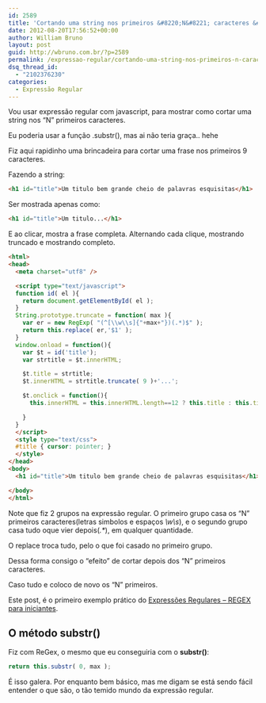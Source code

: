 ```yaml
---
id: 2589
title: 'Cortando uma string nos primeiros &#8220;N&#8221; caracteres &#8211; JavaScript com Expressão Regular'
date: 2012-08-20T17:56:52+00:00
author: William Bruno
layout: post
guid: http://wbruno.com.br/?p=2589
permalink: /expressao-regular/cortando-uma-string-nos-primeiros-n-caracteres-javascript-com-expressao-regular/
dsq_thread_id:
  - "2102376230"
categories:
  - Expressão Regular
---
```

Vou usar expressão regular com javascript, para mostrar como cortar uma string nos &#8220;N&#8221; primeiros caracteres.

Eu poderia usar a função .substr(), mas ai não teria graça.. hehe

<!--more-->



Fiz aqui rapidinho uma brincadeira para cortar uma frase nos primeiros 9 caracteres.

Fazendo a string:

``` html
<h1 id="title">Um titulo bem grande cheio de palavras esquisitas</h1>
```

Ser mostrada apenas como:

``` html
<h1 id="title">Um titulo...</h1>
```
E ao clicar, mostra a frase completa. Alternando cada clique, mostrando truncado e mostrando completo.

``` html
<html>
<head>
  <meta charset="utf8" />

  <script type="text/javascript">
  function id( el ){
    return document.getElementById( el );
  }
  String.prototype.truncate = function( max ){
    var er = new RegExp( "(^[\\w\\s]{"+max+"})(.*)$" );
    return this.replace( er,'$1' );
  }
  window.onload = function(){
    var $t = id('title');
    var strtitle = $t.innerHTML;

    $t.title = strtitle;
    $t.innerHTML = strtitle.truncate( 9 )+'...';

    $t.onclick = function(){
      this.innerHTML = this.innerHTML.length==12 ? this.title : this.title.truncate( 9 )+'...';

    }
  }
  </script>
  <style type="text/css">
  #title { cursor: pointer; }
  </style>
</head>
<body>
  <h1 id="title">Um titulo bem grande cheio de palavras esquisitas</h1>

</body>
</html>
```

Note que fiz 2 grupos na expressão regular. O primeiro grupo casa os &#8220;N&#8221; primeiros caracteres(letras simbolos e espaços <var>\w\s</var>), e o segundo grupo casa tudo oque vier depois(<var>.*</var>), em qualquer quantidade.

O replace troca tudo, pelo o que foi casado no primeiro grupo.

Dessa forma consigo o &#8220;efeito&#8221; de cortar depois dos &#8220;N&#8221; primeiros caracteres.

Caso tudo e coloco de novo os &#8220;N&#8221; primeiros.

Este post, é o primeiro exemplo prático do [Expressões Regulares – REGEX para iniciantes](http://wbruno.com.br/2012/08/15/expressoes-regulares-regex-para-iniciantes/).

## O método substr()

Fiz com ReGex, o mesmo que eu conseguiria com o **substr()**:

``` js
return this.substr( 0, max );
```

É isso galera. Por enquanto bem básico, mas me digam se está sendo fácil entender o que são, o tão temido mundo da expressão regular.
